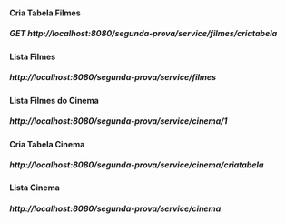 
#### Cria Tabela Filmes
##### GET http://localhost:8080/segunda-prova/service/filmes/criatabela

#### Lista Filmes
##### http://localhost:8080/segunda-prova/service/filmes

#### Lista Filmes do Cinema
##### http://localhost:8080/segunda-prova/service/cinema/1

#### Cria Tabela Cinema
##### http://localhost:8080/segunda-prova/service/cinema/criatabela

#### Lista Cinema
##### http://localhost:8080/segunda-prova/service/cinema


